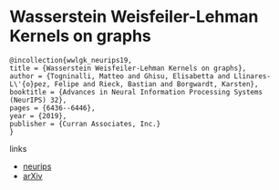 # Wasserstein Weisfeiler-Lehman Kernels on graphs

```
@incollection{wwlgk_neurips19,
title = {Wasserstein Weisfeiler-Lehman Kernels on graphs},
author = {Togninalli, Matteo and Ghisu, Elisabetta and Llinares-L\'{o}pez, Felipe and Rieck, Bastian and Borgwardt, Karsten},
booktitle = {Advances in Neural Information Processing Systems (NeurIPS) 32},
pages = {6436--6446},
year = {2019},
publisher = {Curran Associates, Inc.}
}
```

links
- [neurips](https://nips.cc/Conferences/2019/Schedule?showEvent=14541)
- [arXiv](https://arxiv.org/abs/1906.01277)
